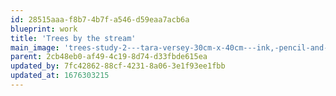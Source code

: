 ```yaml
---
id: 28515aaa-f8b7-4b7f-a546-d59eaa7acb6a
blueprint: work
title: 'Trees by the stream'
main_image: 'trees-study-2---tara-versey-30cm-x-40cm---ink,-pencil-and-watercolour.jpg'
parent: 2cb48eb0-af49-4c19-8d74-d33fbde615ea
updated_by: 7fc42862-88cf-4231-8a06-3e1f93ee1fbb
updated_at: 1676303215
---
```

